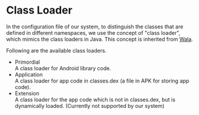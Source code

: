 # Class Loader #
In the configuration file of our system, to distinguish the classes that are defined in different namespaces, we use the concept of "class loader", which mimics the class loaders in Java. This concept is inherited from [Wala].

Following are the available class loaders.

- Primordial  
A class loader for Android library code.  
- Application  
A class loader for app code in classes.dex (a file in APK for storing app code).  
- Extension  
A class loader for the app code which is not in classes.dex, but is dynamically loaded. (Currently not supported by our system)  

[Wala]:http://wala.sourceforge.net